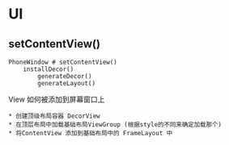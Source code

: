 # UI

## setContentView()

    PhoneWindow # setContentView()
        installDecor()
            generateDecor()
            generateLayout()

View 如何被添加到屏幕窗口上

    * 创建顶级布局容器 DecorView
    * 在顶层布局中加载基础布局ViewGroup (根据style的不同来确定加载那个)
    * 将ContentView 添加到基础布局中的 FrameLayout 中



